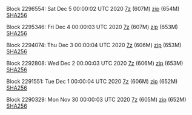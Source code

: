 Block 2296554: Sat Dec  5 00:00:02 UTC 2020 [7z]() (607M) [zip]() (654M) [SHA256]()

Block 2295346: Fri Dec  4 00:00:03 UTC 2020 [7z]() (607M) [zip]() (653M) [SHA256]()

Block 2294074: Thu Dec  3 00:00:04 UTC 2020 [7z]() (606M) [zip]() (653M) [SHA256]()

Block 2292808: Wed Dec  2 00:00:03 UTC 2020 [7z]() (606M) [zip]() (653M) [SHA256]()

Block 2291551: Tue Dec  1 00:00:04 UTC 2020 [7z]() (606M) [zip]() (652M) [SHA256]()

Block 2290329: Mon Nov 30 00:00:03 UTC 2020 [7z]() (605M) [zip]() (652M) [SHA256]()
